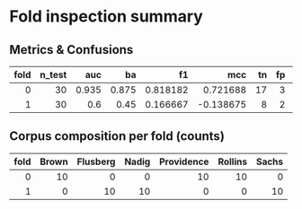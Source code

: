 # Fold inspection summary


## Metrics & Confusions

|   fold |   n_test |   auc |    ba |       f1 |       mcc |   tn |   fp |   fn |   tp |
|-------:|---------:|------:|------:|---------:|----------:|-----:|-----:|-----:|-----:|
|      0 |       30 | 0.935 | 0.875 | 0.818182 |  0.721688 |   17 |    3 |    1 |    9 |
|      1 |       30 | 0.6   | 0.45  | 0.166667 | -0.138675 |    8 |    2 |   18 |    2 |



## Corpus composition per fold (counts)

|   fold |   Brown |   Flusberg |   Nadig |   Providence |   Rollins |   Sachs |
|-------:|--------:|-----------:|--------:|-------------:|----------:|--------:|
|      0 |      10 |          0 |       0 |           10 |        10 |       0 |
|      1 |       0 |         10 |      10 |            0 |         0 |      10 |

